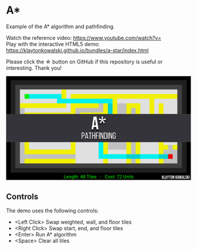# A*
Example of the A* algorithm and pathfinding.

Watch the reference video: https://www.youtube.com/watch?v=  
Play with the interactive HTML5 demo: https://klaytonkowalski.github.io/bundles/a-star/index.html

Please click the ☆ button on GitHub if this repository is useful or interesting. Thank you!

![alt text](https://github.com/klaytonkowalski/example-a-star/blob/master/assets/thumbnail.png?raw=true)

## Controls
The demo uses the following controls:
  - \<Left Click\> Swap weighted, wall, and floor tiles
  - \<Right Click\> Swap start, end, and floor tiles
  - \<Enter\> Run A* algorithm
  - \<Space\> Clear all tiles
